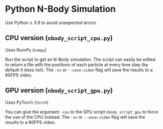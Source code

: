 # Python N-Body Simulation

Use Python $\geq$ 3.9 to avoid unexpected errors.

## CPU version (`nbody_script_cpu.py`)

Uses NumPy (`numpy`)

Run the script to get an N-Body simulation. The script can easily be edited to return a file with the positions of each particle at every time step (by default it does not). The `-sv` or `--save-video` flag will save the results to a 60FPS video.

## GPU version (`nbody_script_gpu.py`)

Uses PyTorch (`torch`)

You can give the argument `-cpu` to the GPU script `nbody_script_gpu` to force the use of the CPU instead. The `-sv` or `--save-video` flag will save the results to a 60FPS video.
